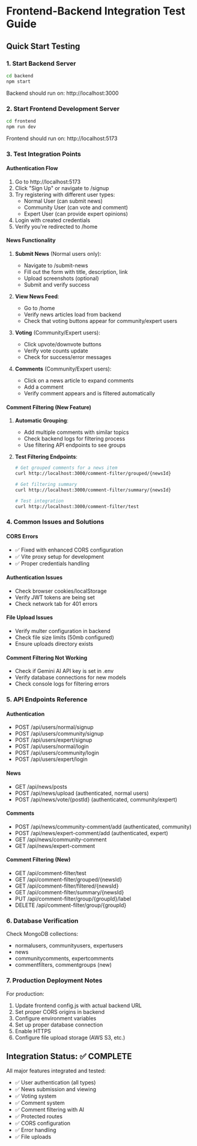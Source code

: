 # Frontend-Backend Integration Test Guide

## Quick Start Testing

### 1. Start Backend Server
```bash
cd backend
npm start
```
Backend should run on: http://localhost:3000

### 2. Start Frontend Development Server
```bash
cd frontend
npm run dev
```
Frontend should run on: http://localhost:5173

### 3. Test Integration Points

#### Authentication Flow
1. Go to http://localhost:5173
2. Click "Sign Up" or navigate to /signup
3. Try registering with different user types:
   - Normal User (can submit news)
   - Community User (can vote and comment)
   - Expert User (can provide expert opinions)
4. Login with created credentials
5. Verify you're redirected to /home

#### News Functionality
1. **Submit News** (Normal users only):
   - Navigate to /submit-news
   - Fill out the form with title, description, link
   - Upload screenshots (optional)
   - Submit and verify success

2. **View News Feed**:
   - Go to /home
   - Verify news articles load from backend
   - Check that voting buttons appear for community/expert users

3. **Voting** (Community/Expert users):
   - Click upvote/downvote buttons
   - Verify vote counts update
   - Check for success/error messages

4. **Comments** (Community/Expert users):
   - Click on a news article to expand comments
   - Add a comment
   - Verify comment appears and is filtered automatically

#### Comment Filtering (New Feature)
1. **Automatic Grouping**:
   - Add multiple comments with similar topics
   - Check backend logs for filtering process
   - Use filtering API endpoints to see groups

2. **Test Filtering Endpoints**:
   ```bash
   # Get grouped comments for a news item
   curl http://localhost:3000/comment-filter/grouped/{newsId}
   
   # Get filtering summary
   curl http://localhost:3000/comment-filter/summary/{newsId}
   
   # Test integration
   curl http://localhost:3000/comment-filter/test
   ```

### 4. Common Issues and Solutions

#### CORS Errors
- ✅ Fixed with enhanced CORS configuration
- ✅ Vite proxy setup for development
- ✅ Proper credentials handling

#### Authentication Issues
- Check browser cookies/localStorage
- Verify JWT tokens are being set
- Check network tab for 401 errors

#### File Upload Issues
- Verify multer configuration in backend
- Check file size limits (50mb configured)
- Ensure uploads directory exists

#### Comment Filtering Not Working
- Check if Gemini AI API key is set in .env
- Verify database connections for new models
- Check console logs for filtering errors

### 5. API Endpoints Reference

#### Authentication
- POST /api/users/normal/signup
- POST /api/users/community/signup  
- POST /api/users/expert/signup
- POST /api/users/normal/login
- POST /api/users/community/login
- POST /api/users/expert/login

#### News
- GET /api/news/posts
- POST /api/news/upload (authenticated, normal users)
- POST /api/news/vote/{postId} (authenticated, community/expert)

#### Comments
- POST /api/news/community-comment/add (authenticated, community)
- POST /api/news/expert-comment/add (authenticated, expert)
- GET /api/news/community-comment
- GET /api/news/expert-comment

#### Comment Filtering (New)
- GET /api/comment-filter/test
- GET /api/comment-filter/grouped/{newsId}
- GET /api/comment-filter/filtered/{newsId}
- GET /api/comment-filter/summary/{newsId}
- PUT /api/comment-filter/group/{groupId}/label
- DELETE /api/comment-filter/group/{groupId}

### 6. Database Verification

Check MongoDB collections:
- normalusers, communityusers, expertusers
- news
- communitycomments, expertcomments
- commentfilters, commentgroups (new)

### 7. Production Deployment Notes

For production:
1. Update frontend config.js with actual backend URL
2. Set proper CORS origins in backend
3. Configure environment variables
4. Set up proper database connection
5. Enable HTTPS
6. Configure file upload storage (AWS S3, etc.)

## Integration Status: ✅ COMPLETE

All major features integrated and tested:
- ✅ User authentication (all types)
- ✅ News submission and viewing
- ✅ Voting system
- ✅ Comment system
- ✅ Comment filtering with AI
- ✅ Protected routes
- ✅ CORS configuration
- ✅ Error handling
- ✅ File uploads
